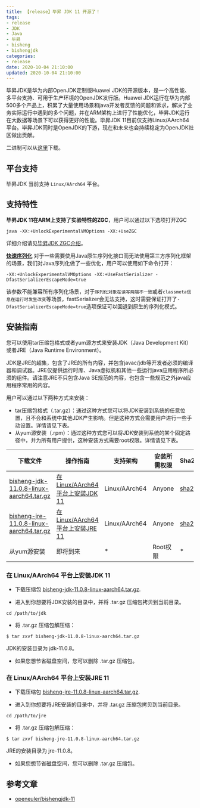 ```yaml
---
title: 【release】毕昇 JDK 11 开源了！
tags:
- release
- JDK
- Java
- 毕昇
- bisheng
- bishengjdk
categories:
- release
date: 2020-10-04 21:10:00
updated: 2020-10-04 21:10:00
---
```


毕昇JDK是华为内部OpenJDK定制版Huawei JDK的开源版本，是一个高性能、多平台支持、可用于生产环境的OpenJDK发行版。Huawei JDK运行在华为内部500多个产品上，积累了大量使用场景和java开发者反馈的问题和诉求，解决了业务实际运行中遇到的多个问题，并在ARM架构上进行了性能优化，毕昇JDK运行在大数据等场景下可以获得更好的性能。毕昇JDK 11目前仅支持Linux/AArch64平台。毕昇JDK同时是OpenJDK的下游，现在和未来也会持续稳定为OpenJDK社区做出贡献。

二进制可以从[这里](https://mirrors.huaweicloud.com/kunpeng/archive/compiler/bisheng_jdk/)下载。

<!-- more -->

## 平台支持

毕昇JDK 当前支持 `Linux/AArch64` 平台。

## 支持特性

**毕昇JDK 11在ARM上支持了实验特性的ZGC**，用户可以通过以下选项打开ZGC

```
java -XX:+UnlockExperimentalVMOptions -XX:+UseZGC
```

详细介绍请见[毕昇JDK ZGC介绍](https://gitee.com/openeuler/bishengjdk-11/wikis/ZGC%20Getting%20Started?sort_id=2879168)。

[**快速序列化**](https://gitee.com/openeuler/bishengjdk-11/wikis/FastSerializer?sort_id=2879166) 对于一些需要使用Java原生序列化接口而无法使用第三方序列化框架的场景，我们对Java序列化做了一些优化，用户可以使用如下命令打开：

```
-XX:+UnlockExperimentalVMOptions -XX:+UseFastSerializer -DfastSerializerEscapeMode=true
```

该参数不能兼容所有序列化场景，对于`序列化对象在读写两端不一致`或者`classmeta信息在运行时发生改变`等场景，fastSerializer会无法支持，这时需要保证打开了`-DfastSerializerEscapeMode=true`选项保证可以回退到原生的序列化模式。

## 安装指南

您可以使用tar压缩包格式或者yum源方式来安装JDK（Java Development Kit）或者JRE（Java Runtime Environment）。

JDK是JRE的超集，包含了JRE的所有内容，并包含javac/jdb等开发者必须的编译器和调试器。JRE仅提供运行时库、Java虚拟机和其他一些运行java应用程序所必须的组件。请注意JRE不只包含Java SE规范的内容，也包含一些规范之外java应用程序常用的内容。

用户可以通过以下两种方式来安装：

- tar压缩包格式（.tar.gz）：通过这种方式您可以将JDK安装到系统的任意位置，且不会和系统中其他JDK产生影响。但是这种方式会需要用户进行一些手动设置。详情请见下表。
- 从yum源安装（.rpm）：通过这种方式您可以将JDK安装到系统的某个固定路径中，并为所有用户提供，这种安装方式需要root权限。详情请见下表。

| 下载文件                                                     | 操作指南                                                     | 支持架构      | 安装所需权限 | Sha256                                                       |
| ------------------------------------------------------------ | ------------------------------------------------------------ | ------------- | ------------ | ------------------------------------------------------------ |
| [bisheng-jdk-11.0.8-linux-aarch64.tar.gz](https://mirrors.huaweicloud.com/kunpeng/archive/compiler/bisheng_jdk/bisheng-jdk-11.0.8-linux-aarch64.tar.gz) | [在 Linux/AArch64 平台上安装JDK 11](https://gitee.com/openeuler/bishengjdk-11/wikis/%E6%AF%95%E6%98%87JDK%2011%20%E5%AE%89%E8%A3%85%E6%8C%87%E5%8D%97?sort_id=2891160#2) | Linux/AArch64 | Anyone       | [sha256](https://mirrors.huaweicloud.com/kunpeng/archive/compiler/bisheng_jdk/bisheng-jdk-11.0.8-linux-aarch64.tar.gz.sha256) |
| [bisheng-jre-11.0.8-linux-aarch64.tar.gz](https://mirrors.huaweicloud.com/kunpeng/archive/compiler/bisheng_jdk/bisheng-jre-11.0.8-linux-aarch64.tar.gz) | [在 Linux/AArch64 平台上安装JRE 11](https://gitee.com/openeuler/bishengjdk-11/wikis/%E6%AF%95%E6%98%87JDK%2011%20%E5%AE%89%E8%A3%85%E6%8C%87%E5%8D%97?sort_id=2891160#1) | Linux/AArch64 | Anyone       | [sha256](https://mirrors.huaweicloud.com/kunpeng/archive/compiler/bisheng_jdk/bisheng-jre-11.0.8-linux-aarch64.tar.gz.sha256) |
| 从yum源安装                                                  | 即将到来                                                     | *             | Root权限     | *                                                            |

### 在 Linux/AArch64 平台上安装JDK 11

- 下载压缩包 [bisheng-jdk-11.0.8-linux-aarch64.tar.gz](https://mirrors.huaweicloud.com/kupeng/archive/compiler/bisheng_jdk/bisheng-jdk-11.0.8-linux-aarch64.tar.gz).

- 进入到你想要将JDK安装的目录中，并将 .tar.gz 压缩包拷贝到当前目录。

```
cd /path/to/jdk
```

- 将 .tar.gz 压缩包解压缩：

```
$ tar zxvf bisheng-jdk-11.0.8-linux-aarch64.tar.gz
```

JDK的安装目录为 jdk-11.0.8。

- 如果您想节省磁盘空间，您可以删除 .tar.gz 压缩包。

### 在 Linux/AArch64 平台上安装JRE 11

- 下载压缩包 [bisheng-jre-11.0.8-linux-aarch64.tar.gz](https://mirrors.huaweicloud.com/kupeng/archive/compiler/bisheng_jdk/bisheng-jre-11.0.8-linux-aarch64.tar.gz).

- 进入到你想要将JRE安装的目录中，并将 .tar.gz 压缩包拷贝到当前目录。

```
cd /path/to/jre
```

- 将 .tar.gz 压缩包解压缩：

```
$ tar zxvf bisheng-jre-11.0.8-linux-aarch64.tar.gz
```

JRE的安装目录为 jre-11.0.8。

- 如果您想节省磁盘空间，您可以删除 .tar.gz 压缩包。

## 参考文章

- [openeuler/bishengjdk-11](https://gitee.com/openeuler/bishengjdk-11)